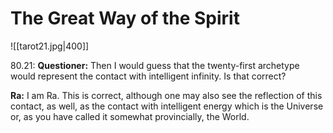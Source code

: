 # The Great Way of the Spirit
![[tarot21.jpg|400]]

80.21: **Questioner:** Then I would guess that the twenty-first archetype would represent the contact with intelligent infinity. Is that correct?

**Ra:** I am Ra. This is correct, although one may also see the reflection of this contact, as well, as the contact with intelligent energy which is the Universe or, as you have called it somewhat provincially, the World.

